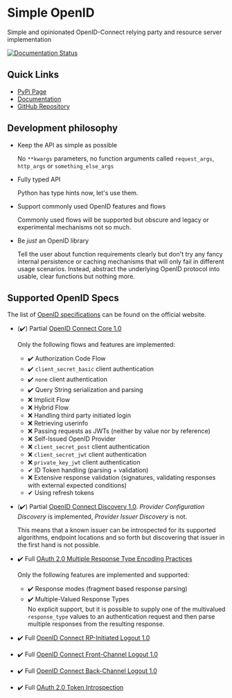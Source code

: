 # Simple OpenID

Simple and opinionated OpenID-Connect relying party and resource server implementation

[![Documentation Status](https://readthedocs.org/projects/simple-openid-connect/badge/?version=latest)](https://simple-openid-connect.readthedocs.io/en/latest/?badge=latest)

## Quick Links

- [PyPi Page](https://pypi.org/project/simple_openid_connect/)
- [Documentation](https://simple-openid-connect.readthedocs.io/en/latest/)
- [GitHub Repository](https://github.com/fsinfuhh/py_simple_openid_connect)


## Development philosophy

- Keep the API as simple as possible

  No `**kwargs` parameters, no function arguments called `request_args`, `http_args` or `something_else_args`

- Fully typed API

  Python has type hints now, let's use them.

- Support commonly used OpenID features and flows

  Commonly used flows will be supported but obscure and legacy or experimental mechanisms not so much.

- Be *just* an OpenID library

  Tell the user about function requirements clearly but don't try any fancy internal persistence or caching mechanisms that will only fail in different usage scenarios.
  Instead, abstract the underlying OpenID protocol into usable, clear functions but nothing more.


## Supported OpenID Specs

The list of [OpenID specifications](https://openid.net/developers/specs/) can be found on the official website.

- (✔️) Partial [OpenID Connect Core 1.0](https://openid.net/specs/openid-connect-core-1_0.html)

  Only the following flows and features are implemented:
  - ✔️ Authorization Code Flow
  - ✔️ `client_secret_basic` client authentication
  - ✔️ `none` client authentication
  - ✔️ Query String serialization and parsing
  - ❌ Implicit Flow
  - ❌ Hybrid Flow
  - ❌ Handling third party initiated login
  - ❌ Retrieving userinfo
  - ❌ Passing requests as JWTs (neither by value nor by reference)
  - ❌ Self-Issued OpenID Provider
  - ❌ `client_secret_post` client authentication
  - ❌ `client_secret_jwt` client authentication
  - ❌ `private_key_jwt` client authentication
  - ✔ ID Token handling (parsing + validation)
  - ❌ Extensive response validation (signatures, validating responses with external expected conditions)
  - ✔ Using refresh tokens

- (✔️) Partial [OpenID Connect Discovery 1.0](https://openid.net/specs/openid-connect-discovery-1_0.html).
  *Provider Configuration Discovery* is implemented, *Provider Issuer Discovery* is not.

  This means that a known issuer can be introspected for its supported algorithms, endpoint locations and so forth but discovering that issuer in the first hand is not possible.

- ✔️ Full [OAuth 2.0 Multiple Response Type Encoding Practices](https://openid.net/specs/oauth-v2-multiple-response-types-1_0.html)

  Only the following features are implemented and supported:
  - ✔️  Response modes (fragment based response parsing)
  - ✔️  Multiple-Valued Response Types <br>
    No explicit support, but it is possible to supply one of the multivalued `response_type` values to an authentication request and then parse multiple responses from the resulting response.

- ✔️ Full [OpenID Connect RP-Initiated Logout 1.0](https://openid.net/specs/openid-connect-rpinitiated-1_0.html)

- ✔️ Full [OpenID Connect Front-Channel Logout 1.0](https://openid.net/specs/openid-connect-frontchannel-1_0.html)

- ✔️ Full [OpenID Connect Back-Channel Logout 1.0](https://openid.net/specs/openid-connect-backchannel-1_0.html)

- ✔️ Full [OAuth 2.0 Token Introspection](https://www.rfc-editor.org/rfc/rfc7662)
